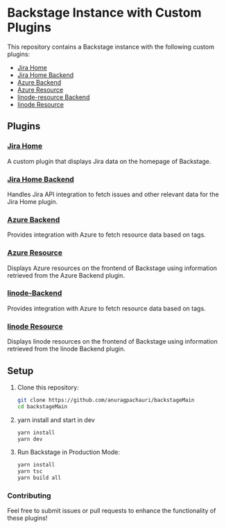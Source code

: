 # Backstage Instance with Custom Plugins

This repository contains a Backstage instance with the following custom plugins:

- [Jira Home](./plugins/jira-home)
- [Jira Home Backend](./plugins/jira-home-backend)
- [Azure Backend](./plugins/azure-backend)
- [Azure Resource](./plugins/azure-resource)
- [linode-resource Backend](./plugins/linode-resource-backend)
- [linode Resource](./plugins/linode-resource)

## Plugins

### [Jira Home](./plugins/jira-home)
A custom plugin that displays Jira data on the homepage of Backstage.

### [Jira Home Backend](./plugins/jira-home-backend)
Handles Jira API integration to fetch issues and other relevant data for the Jira Home plugin.

### [Azure Backend](./plugins/azure-backend)
Provides integration with Azure to fetch resource data based on tags.

### [Azure Resource](./plugins/azure-resource)
Displays Azure resources on the frontend of Backstage using information retrieved from the Azure Backend plugin.

### [linode-Backend](./plugins/linode-resource-backend)
Provides integration with Azure to fetch resource data based on tags.

### [linode Resource](./plugins/linode-resource)
Displays linode resources on the frontend of Backstage using information retrieved from the linode Backend plugin.

## Setup

1. Clone this repository:
   ```bash
   git clone https://github.com/anuragpachauri/backstageMain
   cd backstageMain
   
2. yarn install and start in dev

   ```bash
   yarn install
   yarn dev
   
3. Run Backstage in Production Mode: 

   ```bash
   yarn install
   yarn tsc
   yarn build all

### Contributing
Feel free to submit issues or pull requests to enhance the functionality of these plugins!
